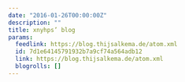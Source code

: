 ```yaml
---
date: "2016-01-26T00:00:00Z"
description: ""
title: xnyhps’ blog
params:
  feedlink: https://blog.thijsalkema.de/atom.xml
  id: 7d1e64145791932b7a9cf74a564adb12
  link: https://blog.thijsalkema.de/atom.xml
  blogrolls: []
---
```

